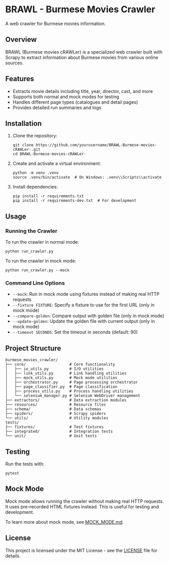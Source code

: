 # BRAWL - Burmese Movies Crawler

A web crawler for Burmese movies information.

## Overview

BRAWL (Burmese movies cRAWLer) is a specialized web crawler built with Scrapy to extract information about Burmese movies from various online sources.

## Features

- Extracts movie details including title, year, director, cast, and more
- Supports both normal and mock modes for testing
- Handles different page types (catalogues and detail pages)
- Provides detailed run summaries and logs

## Installation

1. Clone the repository:
   ```
   git clone https://github.com/yourusername/BRAWL-Burmese-movies-cRAWLer-.git
   cd BRAWL-Burmese-movies-cRAWLer-
   ```

2. Create and activate a virtual environment:
   ```
   python -m venv .venv
   source .venv/bin/activate  # On Windows: .venv\\Scripts\\activate
   ```

3. Install dependencies:
   ```
   pip install -r requirements.txt
   pip install -r requirements-dev.txt  # For development
   ```

## Usage

### Running the Crawler

To run the crawler in normal mode:
```
python run_crawler.py
```

To run the crawler in mock mode:
```
python run_crawler.py --mock
```

### Command Line Options

- `--mock`: Run in mock mode using fixtures instead of making real HTTP requests
- `--fixture FIXTURE`: Specify a fixture to use for the first URL (only in mock mode)
- `--compare-golden`: Compare output with golden file (only in mock mode)
- `--update-golden`: Update the golden file with current output (only in mock mode)
- `--timeout SECONDS`: Set the timeout in seconds (default: 90)

## Project Structure

```
burmese_movies_crawler/
├── core/                   # Core functionality
│   ├── io_utils.py         # I/O utilities
│   ├── link_utils.py       # Link handling utilities
│   ├── mock_utils.py       # Mock mode utilities
│   ├── orchestrator.py     # Page processing orchestrator
│   ├── page_classifier.py  # Page classification
│   ├── process_utils.py    # Process handling utilities
│   └── selenium_manager.py # Selenium WebDriver management
├── extractors/             # Data extraction modules
├── resources/              # Resource files
├── schema/                 # Data schemas
├── spiders/                # Scrapy spiders
└── utils/                  # Utility modules
tests/
├── fixtures/               # Test fixtures
├── integrated/             # Integration tests
└── unit/                   # Unit tests
```

## Testing

Run the tests with:
```
pytest
```

## Mock Mode

Mock mode allows running the crawler without making real HTTP requests. It uses pre-recorded HTML fixtures instead. This is useful for testing and development.

To learn more about mock mode, see [MOCK_MODE.md](MOCK_MODE.md).

## License

This project is licensed under the MIT License - see the [LICENSE](LICENSE) file for details.